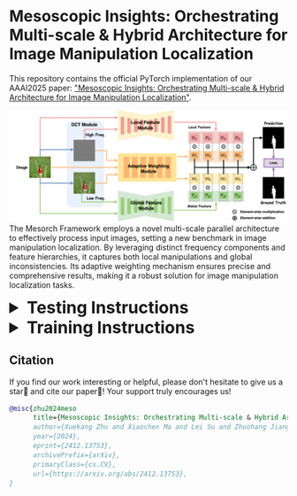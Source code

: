 Mesoscopic Insights: Orchestrating Multi-scale & Hybrid Architecture for Image Manipulation Localization
========

This repository contains the official PyTorch implementation of our AAAI2025 paper: ["Mesoscopic Insights: Orchestrating Multi-scale & Hybrid Architecture for Image Manipulation Localization"](https://arxiv.org/abs/2412.13753).


![Mesorch Framework](images/mesorch.png)  
The Mesorch Framework employs a novel multi-scale parallel architecture to effectively process input images, setting a new benchmark in image manipulation localization. By leveraging distinct frequency components and feature hierarchies, it captures both local manipulations and global inconsistencies. Its adaptive weighting mechanism ensures precise and comprehensive results, making it a robust solution for image manipulation localization tasks.

<details>
<summary style="font-size: 30px; font-weight: bold;">Testing Instructions</summary>



This document provides step-by-step instructions for setting up the environment for the project, ensuring compatibility and successful installation of required dependencies.

### 1. Clone Project

```bash
git clone git@github.com:scu-zjz/Mesorch.git
```

### 2. Create and Activate Conda Virtual Environment

Run the following command in your terminal:

```bash
conda create -n mesorch python==3.10
conda activate mesorch
pip install torch torchvision
pip install imdlbenco
pip install "numpy<2"
```

### 3. Download the Pretrained Checkpoints

To use the pretrained models, download the checkpoints from the following link:

[Google Drive](https://drive.google.com/drive/folders/1jwYv-S3HAZqzz0YxM9bJynBiPv-O9-6x?usp=sharing)
[Baidu Drive](https://pan.baidu.com/s/13Byzl5kFc_vZHX8SNe6gGg?pwd=meso)

#### Directory Structure

The directory structure of the checkpoints is as follows:

```plaintext
Mesorch/
├── ckpt_mesorch/
│   └── mesorch-98.pth
├── ckpt_mesorch_p/
│   └── mesorch_p-118.pth
├── extractor/
├── .gitignore
├── balanced_dataset.json
├── LICENSE
├── ...
├── train_mesorch_p.sh
├── train_mesorch.sh
└── train.py
```


### 4. Run tests

All the following examples are based on the **Mesorch** model. The **Mesorch-P** model shares the same testing procedure as Mesorch, with no significant differences.

#### 4.1 Standard F1

```bash
sh test_mesorch_f1.sh
```

#### 4.2 Permute F1

```bash
sh test_mesorch_permute_f1.sh
```

#### 4.3 Robust test

```bash
sh test_robust_mesorch.sh
```
</details>


<details>
<summary style="font-size: 30px; font-weight: bold;">Training Instructions</summary>


This part provides instructions on how to configure and execute the training shell script for this project.
### 1. Segformer Pretrained File Download

To begin the training process, you need to download the pretrained weights for Segformer. Specifically, this project uses the **mit-b3** model pretrained on ImageNet. Follow the instructions below to download it from the official Segformer GitHub repository:

1. Visit the official Segformer GitHub repository: [Segformer GitHub](https://github.com/NVlabs/SegFormer).

2. Navigate to the **"Training"** section in the repository's README or directly access the download link provided for the **mit-b3** model.

3. Download the pretrained weights for **mit-b3**.

### 2. Configure Parameters

To start the training process, you need to execute the provided `.sh` shell script file. Before running the script, ensure that key parameters such as `seg_pretrain_path`, `data_path`, and `test_data_path` are properly configured.

Before running the training shell script, edit and configure the following parameters in the `.sh` file as needed:

- **`seg_pretrain_path`**: This should point to the pretrained segmentation model file. Ensure the file exists at the specified location.

  Example:

  ```bash
  seg_pretrain_path="/mnt/data0/xuekang/workspace/segformer/mit_b3.pth"
  ```

- **`data_path`**: This is the directory containing the training data. Update this path to the location of your training dataset

  Example:

  ```bash
  data_path="/mnt/data0/xuekang/workspace/Mesorch/balanced_dataset.json"
  ```

- **`test_data_path`**: This is the directory containing the testing data. Update this path to the location of your test dataset.

  Example:

  ```bash
  test_data_path="/mnt/data0/public_datasets/IML/CASIA1.0"
  ```

### 3. **Run the Training Script**

Once the parameters are correctly configured, execute the shell script to start the training process. Use the following command:

```bash
sh train_mesorch.sh
```

</details>

## Citation
If you find our work interesting or helpful, please don't hesitate to give us a star🌟 and cite our paper🥰! Your support truly encourages us!
```bibtex
@misc{zhu2024meso
      title={Mesoscopic Insights: Orchestrating Multi-scale & Hybrid Architecture for Image Manipulation Localization}, 
      author={Xuekang Zhu and Xiaochen Ma and Lei Su and Zhuohang Jiang and Bo Du and Xiwen Wang and Zeyu Lei and Wentao Feng and Chi-Man Pun and Jizhe Zhou},
      year={2024},
      eprint={2412.13753},
      archivePrefix={arXiv},
      primaryClass={cs.CV},
      url={https://arxiv.org/abs/2412.13753}, 
}
```



